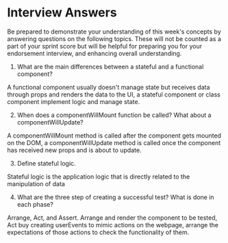 # Interview Answers
Be prepared to demonstrate your understanding of this week's concepts by answering questions on the following topics. These will not be counted as a part of your sprint score but will be helpful for preparing you for your endorsement interview, and enhancing overall understanding.

1. What are the main differences between a stateful and a functional component?

A functional component usually doesn't manage state but receives data through props and renders the data to the UI, a stateful component or class component implement logic and manage state. 

2. When does a componentWillMount function be called? What about a componentWillUpdate?

A componentWillMount method is called after the component gets mounted on the DOM, a componentWillUpdate method is called once the component has received new 
props and is about to update.

3. Define stateful logic.

Stateful logic is the application logic that is directly related to the manipulation of data

4. What are the three step of creating a successful test? What is done in each phase?

Arrange, Act, and Assert. Arrange and render the component to be tested, Act buy creating userEvents to mimic actions on the webpage, arrange the expectations of those actions to check the functionality of them. 
